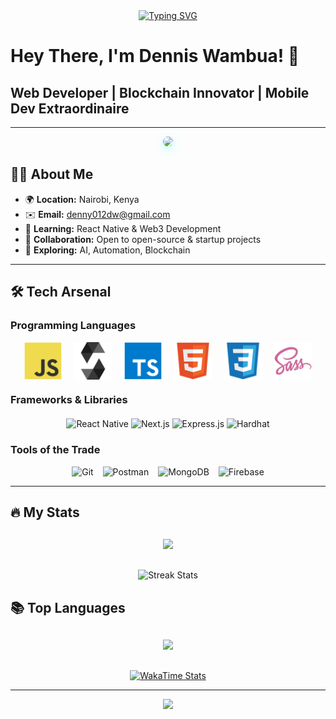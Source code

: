 <!-- Animated Typing SVG -->
<div align="center">
  <a href="https://git.io/typing-svg">
    <img src="https://readme-typing-svg.herokuapp.com/?lines=Hello+Human+👋;Welcome+to+My+Digital+Realm!&center=true&size=30&color=00FFFF&duration=3000" alt="Typing SVG" />
  </a>
</div>

# Hey There, I'm Dennis Wambua! 🚀

## Web Developer | Blockchain Innovator | Mobile Dev Extraordinaire
---

<div align="center">
  <img src="https://media.giphy.com/media/gjrYDwbjnK8x36xZIO/giphy.gif" width="300" style="border-radius: 15px; box-shadow: 0 4px 15px rgba(0, 255, 255, 0.3);" />
</div>

## 👨‍💻 About Me
- 🌍 **Location:** Nairobi, Kenya  
- ✉️ **Email:** [denny012dw@gmail.com](mailto:denny012dw@gmail.com)  
- 🧠 **Learning:** React Native & Web3 Development  
- 🤝 **Collaboration:** Open to open-source & startup projects  
- 🔧 **Exploring:** AI, Automation, Blockchain  

---

## 🛠️ Tech Arsenal

### Programming Languages
<div align="center" style="display: flex; flex-wrap: wrap; gap: 20px; justify-content: center;">
  <img src="https://github.com/devicons/devicon/blob/master/icons/javascript/javascript-original.svg" width="60" height="60" title="JavaScript" style="transition: transform 0.3s; :hover { transform: scale(1.1); }" />
  <img src="https://github.com/devicons/devicon/blob/master/icons/solidity/solidity-original.svg" width="60" height="60" title="Solidity" style="transition: transform 0.3s; :hover { transform: scale(1.1); }" />
  <img src="https://github.com/devicons/devicon/blob/master/icons/typescript/typescript-original.svg" width="60" height="60" title="TypeScript" style="transition: transform 0.3s; :hover { transform: scale(1.1); }" />
  <img src="https://github.com/devicons/devicon/blob/master/icons/html5/html5-original.svg" width="60" height="60" title="HTML" style="transition: transform 0.3s; :hover { transform: scale(1.1); }" />
  <img src="https://github.com/devicons/devicon/blob/master/icons/css3/css3-original.svg" width="60" height="60" title="CSS" style="transition: transform 0.3s; :hover { transform: scale(1.1); }" />
  <img src="https://github.com/devicons/devicon/blob/master/icons/sass/sass-original.svg" width="60" height="60" title="Sass" style="transition: transform 0.3s; :hover { transform: scale(1.1); }" />
</div>

### Frameworks & Libraries
<div align="center" style="margin: 20px 0;">
  <img src="https://img.shields.io/badge/React_Native-61DAFB?style=for-the-badge&logo=react&logoColor=black" alt="React Native" />
  <img src="https://img.shields.io/badge/Next.js-000000?style=for-the-badge&logo=next.js&logoColor=white" alt="Next.js" />
  <img src="https://img.shields.io/badge/Express.js-404D59?style=for-the-badge&logo=express&logoColor=white" alt="Express.js" />
  <img src="https://img.shields.io/badge/Hardhat-F5A623?style=for-the-badge&logo=hardhat&logoColor=black" alt="Hardhat" />
</div>

### Tools of the Trade
<div align="center" style="display: flex; flex-wrap: wrap; gap: 15px; justify-content: center;">
  <img src="https://img.shields.io/badge/Git-F05032?style=for-the-badge&logo=git&logoColor=white" alt="Git" />
  <img src="https://img.shields.io/badge/Postman-FF6C37?style=for-the-badge&logo=postman&logoColor=white" alt="Postman" />
  <img src="https://img.shields.io/badge/MongoDB-47A248?style=for-the-badge&logo=mongodb&logoColor=white" alt="MongoDB" />
  <img src="https://img.shields.io/badge/Firebase-FFCA28?style=for-the-badge&logo=firebase&logoColor=black" alt="Firebase" />
</div>

---

## 🔥 My Stats
<div align="center" style="margin: 30px 0;">
  <a href="https://github.com/Dennis-DW">
    <img src="https://github-readme-stats.vercel.app/api?username=Dennis-DW&show_icons=true&theme=radical&hide_border=true&bg_color=0D1117&title_color=00FFFF&icon_color=FF69B4" width="500" />
  </a>
</div>

<div align="center">
  <img src="https://github-readme-streak-stats.herokuapp.com/?user=Dennis-DW&theme=radical&hide_border=true&background=0D1117&stroke=00FFFF&ring=FF69B4&fire=FF69B4&currStreakNum=00FFFF" alt="Streak Stats" />
</div>

## 📚 Top Languages
<div align="center" style="margin: 30px 0;">
  <a href="https://github.com/Dennis-DW">
    <img src="https://github-readme-stats.vercel.app/api/top-langs/?username=Dennis-DW&layout=compact&theme=radical&hide_border=true&bg_color=0D1117&title_color=00FFFF&text_color=FFFFFF" width="400" />
  </a>
</div>

<!-- WakaTime Badge -->
<div align="center" style="margin-top: 20px;">
  <a href="https://wakatime.com/@2c133a45-3a76-4464-b94e-4a43b7a0be67" target="_blank">
    <img src="https://wakatime.com/badge/user/2c133a45-3a76-4464-b94e-4a43b7a0be67.svg?style=flat-square" alt="WakaTime Stats" />
  </a>
</div>

---

<!-- Footer Animation -->
<div align="center">
  <img src="https://media.giphy.com/media/3oEjI6SIIHBdRxXI40/giphy.gif" width="200" />
</div>

